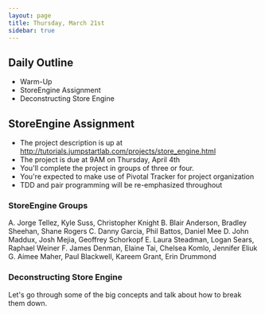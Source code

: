 ```yaml
---
layout: page
title: Thursday, March 21st
sidebar: true
---
```


## Daily Outline

* Warm-Up
* StoreEngine Assignment
* Deconstructing Store Engine

## StoreEngine Assignment

* The project description is up at http://tutorials.jumpstartlab.com/projects/store_engine.html
* The project is due at 9AM on Thursday, April 4th
* You'll complete the project in groups of three or four.
* You're expected to make use of Pivotal Tracker for project organization
* TDD and pair programming will be re-emphasized throughout

### StoreEngine Groups

A. Jorge Tellez, Kyle Suss, Christopher Knight
B. Blair Anderson, Bradley Sheehan, Shane Rogers
C. Danny Garcia, Phil Battos, Daniel Mee
D. John Maddux, Josh Mejia, Geoffrey Schorkopf
E. Laura Steadman, Logan Sears, Raphael Weiner
F. James Denman, Elaine Tai, Chelsea Komlo, Jennifer Eliuk
G. Aimee Maher, Paul Blackwell, Kareem Grant, Erin Drummond

### Deconstructing Store Engine

Let's go through some of the big concepts and talk about how to break them down.
